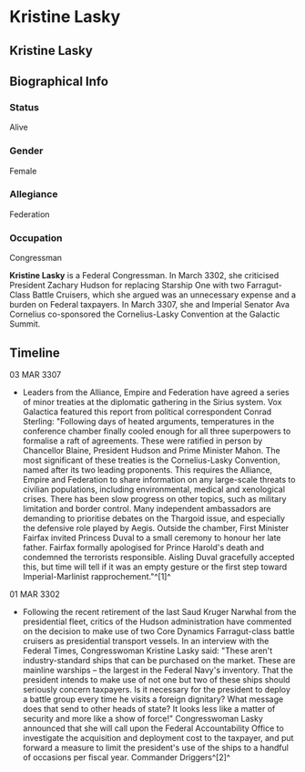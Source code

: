 # Kristine Lasky
## Kristine Lasky

		

## Biographical Info

### Status

Alive

### Gender

Female

### Allegiance

Federation

### Occupation

Congressman

**Kristine Lasky** is a Federal Congressman. In March 3302, she criticised President Zachary Hudson for replacing Starship One with two Farragut-Class Battle Cruisers, which she argued was an unnecessary expense and a burden on Federal taxpayers. In March 3307, she and Imperial Senator Ava Cornelius co-sponsored the Cornelius-Lasky Convention at the Galactic Summit.

## Timeline

03 MAR 3307

- Leaders from the Alliance, Empire and Federation have agreed a series of minor treaties at the diplomatic gathering in the Sirius system. Vox Galactica featured this report from political correspondent Conrad Sterling: "Following days of heated arguments, temperatures in the conference chamber finally cooled enough for all three superpowers to formalise a raft of agreements. These were ratified in person by Chancellor Blaine, President Hudson and Prime Minister Mahon. The most significant of these treaties is the Cornelius-Lasky Convention, named after its two leading proponents. This requires the Alliance, Empire and Federation to share information on any large-scale threats to civilian populations, including environmental, medical and xenological crises. There has been slow progress on other topics, such as military limitation and border control. Many independent ambassadors are demanding to prioritise debates on the Thargoid issue, and especially the defensive role played by Aegis. Outside the chamber, First Minister Fairfax invited Princess Duval to a small ceremony to honour her late father. Fairfax formally apologised for Prince Harold's death and condemned the terrorists responsible. Aisling Duval gracefully accepted this, but time will tell if it was an empty gesture or the first step toward Imperial-Marlinist rapprochement."^[1]^

01 MAR 3302

- Following the recent retirement of the last Saud Kruger Narwhal from the presidential fleet, critics of the Hudson administration have commented on the decision to make use of two Core Dynamics Farragut-class battle cruisers as presidential transport vessels. In an interview with the Federal Times, Congresswoman Kristine Lasky said: "These aren't industry-standard ships that can be purchased on the market. These are mainline warships – the largest in the Federal Navy's inventory. That the president intends to make use of not one but two of these ships should seriously concern taxpayers. Is it necessary for the president to deploy a battle group every time he visits a foreign dignitary? What message does that send to other heads of state? It looks less like a matter of security and more like a show of force!" Congresswoman Lasky announced that she will call upon the Federal Accountability Office to investigate the acquisition and deployment cost to the taxpayer, and put forward a measure to limit the president's use of the ships to a handful of occasions per fiscal year.
Commander Driggers^[2]^